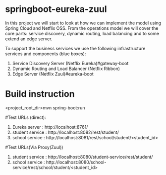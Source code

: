 # springboot-eureka-zuul

In this project we will start to look at how we can implement the model using Spring Cloud and Netflix OSS. From the operations model we will cover the core parts: service discovery, dynamic routing, load balancing and to some extend an edge server.

To support the business services we use the following infrastructure services and components (blue boxes):
1. Service Discovery Server (Netflix Eureka)#gateway-boot
2. Dynamic Routing and Load Balancer (Netflix Ribbon)
3. Edge Server (Netflix Zuul)#eureka-boot

# Build instruction 
<project_root_dir>mvn spring-boot:run

#Test URLs (direct):
1. Eureka server : http://localhost:8761/
2. student service : http://localhost:8082/rest/student/
3. school service : http://localhost:8081/rest/school/student/<student_id>

#Test URLs(Via Proxy(Zuul))

1. student service : http://localhost:8080/student-service/rest/student/
2. school service : http://localhost:8080/school-service/rest/school/student/<student_id>
